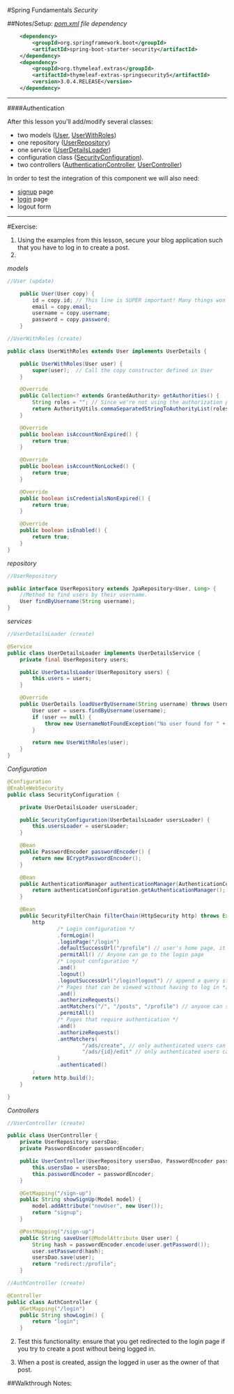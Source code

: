#Spring Fundamentals
*Security*

##Notes/Setup:
*[pom.xml](/Users/justinwelsh/IdeaProjects/springblog/pom.xml) file dependency*
```xml
    <dependency>
        <groupId>org.springframework.boot</groupId>
        <artifactId>spring-boot-starter-security</artifactId>
    </dependency>
    <dependency>
        <groupId>org.thymeleaf.extras</groupId>
        <artifactId>thymeleaf-extras-springsecurity5</artifactId>
        <version>3.0.4.RELEASE</version>
    </dependency>
```
---------------

####Authentication

After this lesson you'll add/modify several classes: 
* two models ([User](/Users/justinwelsh/IdeaProjects/springblog/src/main/java/com/codeup/springblog/models/User.java), [UserWithRoles](/Users/justinwelsh/IdeaProjects/springblog/src/main/java/com/codeup/springblog/models/UserWithRoles.java))
* one repository ([UserRepository](/Users/justinwelsh/IdeaProjects/springblog/src/main/java/com/codeup/springblog/repositories/UserRepository.java))
* one service ([UserDetailsLoader](/Users/justinwelsh/IdeaProjects/springblog/src/main/java/com/codeup/springblog/services/UserDetailsLoader.java))
* configuration class ([SecurityConfiguration](/Users/justinwelsh/IdeaProjects/springblog/src/main/java/com/codeup/springblog/config/SecurityConfiguration.java)).
* two controllers ([AuthenticationController](), [UserController]())

In order to test the integration of this component we will also need:

* [signup](/Users/justinwelsh/IdeaProjects/springblog/src/main/resources/templates/signup.html) page 
* [login](/Users/justinwelsh/IdeaProjects/springblog/src/main/resources/templates/login.html) page 
* logout form
-------------------

#Exercise:
1. Using the examples from this lesson, secure your blog application such that you have to log in to create a post.
2. 
*models*
```java
//User (update)

    public User(User copy) {
        id = copy.id; // This line is SUPER important! Many things won't work if it's absent
        email = copy.email;
        username = copy.username;
        password = copy.password;
    }
```

```java
//UserWithRoles (create)

public class UserWithRoles extends User implements UserDetails {

    public UserWithRoles(User user) {
        super(user);  // Call the copy constructor defined in User
    }

    @Override
    public Collection<? extends GrantedAuthority> getAuthorities() {
        String roles = ""; // Since we're not using the authorization part of the component
        return AuthorityUtils.commaSeparatedStringToAuthorityList(roles);
    }

    @Override
    public boolean isAccountNonExpired() {
        return true;
    }

    @Override
    public boolean isAccountNonLocked() {
        return true;
    }

    @Override
    public boolean isCredentialsNonExpired() {
        return true;
    }

    @Override
    public boolean isEnabled() {
        return true;
    }
}
```
*repository*
```java
//UserRepository

public interface UserRepository extends JpaRepository<User, Long> {
    //Method to find users by their username.
    User findByUsername(String username);
}
```
*services*
```java
//UserDetailsLoader (create)

@Service
public class UserDetailsLoader implements UserDetailsService {
    private final UserRepository users;

    public UserDetailsLoader(UserRepository users) {
        this.users = users;
    }

    @Override
    public UserDetails loadUserByUsername(String username) throws UsernameNotFoundException {
        User user = users.findByUsername(username);
        if (user == null) {
            throw new UsernameNotFoundException("No user found for " + username);
        }

        return new UserWithRoles(user);
    }
}
```
*Configuration*
```java
@Configuration
@EnableWebSecurity
public class SecurityConfiguration {

    private UserDetailsLoader usersLoader;

    public SecurityConfiguration(UserDetailsLoader usersLoader) {
        this.usersLoader = usersLoader;
    }

    @Bean
    public PasswordEncoder passwordEncoder() {
        return new BCryptPasswordEncoder();
    }

    @Bean
    public AuthenticationManager authenticationManager(AuthenticationConfiguration authenticationConfiguration) throws Exception {
        return authenticationConfiguration.getAuthenticationManager();
    }

    @Bean
    public SecurityFilterChain filterChain(HttpSecurity http) throws Exception {
        http
                /* Login configuration */
                .formLogin()
                .loginPage("/login")
                .defaultSuccessUrl("/profile") // user's home page, it can be any URL
                .permitAll() // Anyone can go to the login page
                /* Logout configuration */
                .and()
                .logout()
                .logoutSuccessUrl("/login?logout") // append a query string value
                /* Pages that can be viewed without having to log in */
                .and()
                .authorizeRequests()
                .antMatchers("/", "/posts", "/profile") // anyone can see the home and the ads pages
                .permitAll()
                /* Pages that require authentication */
                .and()
                .authorizeRequests()
                .antMatchers(
                        "/ads/create", // only authenticated users can create ads
                        "/ads/{id}/edit" // only authenticated users can edit ads
                )
                .authenticated()
        ;
        return http.build();
    }

}
```
*Controllers*
```java
//UserController (create)

public class UserController {
    private UserRepository usersDao;
    private PasswordEncoder passwordEncoder;

    public UserController(UserRepository usersDao, PasswordEncoder passwordEncoder) {
        this.usersDao = usersDao;
        this.passwordEncoder = passwordEncoder;
    }

    @GetMapping("/sign-up")
    public String showSignUp(Model model) {
        model.addAttribute("newUser", new User());
        return "signup";
    }

    @PostMapping("/sign-up")
    public String saveUser(@ModelAttribute User user) {
        String hash = passwordEncoder.encode(user.getPassword());
        user.setPassword(hash);
        usersDao.save(user);
        return "redirect:/profile";
    }
```

```java
//AuthController (create)

@Controller
public class AuthController {
    @GetMapping("/login")
    public String showLogin() {
        return "login";
    }
```



2. Test this functionality: ensure that you get redirected to the login page if you try to create a post without being logged in.


3. When a post is created, assign the logged in user as the owner of that post.

##Walkthrough Notes:


